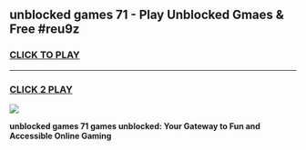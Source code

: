 
## unblocked games 71 - Play Unblocked Gmaes & Free #reu9z
<h3>
<a href="https://news.freeplayer.one?title=unblocked_games_71&ref=03M">CLICK TO PLAY</a></h3>
<hr>

<h3>
<a href="https://news.freeplayer.one?title=unblocked_games_71&ref=03M">CLICK 2 PLAY</a>
  
</h3>

<a href="https://news.freeplayer.one?title=unblocked_games_71&ref=03M"><img src="https://clearcache.store/games.png"></a>


**unblocked games 71 games unblocked: Your Gateway to Fun and Accessible Online Gaming**
